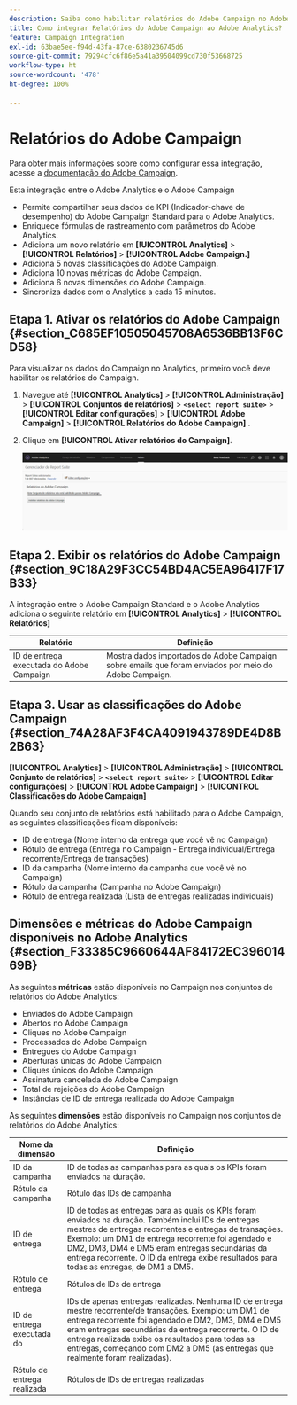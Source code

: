 ```yaml
---
description: Saiba como habilitar relatórios do Adobe Campaign no Adobe Analytics
title: Como integrar Relatórios do Adobe Campaign ao Adobe Analytics?
feature: Campaign Integration
exl-id: 63bae5ee-f94d-43fa-87ce-6380236745d6
source-git-commit: 79294cfc6f86e5a41a39504099cd730f53668725
workflow-type: ht
source-wordcount: '478'
ht-degree: 100%

---
```


# Relatórios do Adobe Campaign

Para obter mais informações sobre como configurar essa integração, acesse a [documentação do Adobe Campaign](https://helpx.adobe.com/br/campaign/standard/integrating/using/about-campaign-analytics-integration.html).

Esta integração entre o Adobe Analytics e o Adobe Campaign

* Permite compartilhar seus dados de KPI (Indicador-chave de desempenho) do Adobe Campaign Standard para o Adobe Analytics.
* Enriquece fórmulas de rastreamento com parâmetros do Adobe Analytics.
* Adiciona um novo relatório em **[!UICONTROL Analytics]** > **[!UICONTROL Relatórios]** > **[!UICONTROL Adobe Campaign.]**
* Adiciona 5 novas classificações do Adobe Campaign.
* Adiciona 10 novas métricas do Adobe Campaign.
* Adiciona 6 novas dimensões do Adobe Campaign.
* Sincroniza dados com o Analytics a cada 15 minutos.

## Etapa 1. Ativar os relatórios do Adobe Campaign {#section_C685EF10505045708A6536BB13F6CD58}

Para visualizar os dados do Campaign no Analytics, primeiro você deve habilitar os relatórios do Campaign.

1. Navegue até  **[!UICONTROL Analytics]** > **[!UICONTROL Administração]** > **[!UICONTROL Conjuntos de relatórios]** > **`<select report suite>`** > **[!UICONTROL Editar configurações]** > **[!UICONTROL Adobe Campaign]** > **[!UICONTROL Relatórios do Adobe Campaign]** .
1. Clique em **[!UICONTROL Ativar relatórios do Campaign]**.

   ![](assets/enable-campaign.png)

## Etapa 2. Exibir os relatórios do Adobe Campaign {#section_9C18A29F3CC54BD4AC5EA96417F17B33}

A integração entre o Adobe Campaign Standard e o Adobe Analytics adiciona o seguinte relatório em **[!UICONTROL Analytics]** > **[!UICONTROL Relatórios]**

| Relatório | Definição |
|--- |--- |
| ID de entrega executada do Adobe Campaign | Mostra dados importados do Adobe Campaign sobre emails que foram enviados por meio do Adobe Campaign. |

## Etapa 3. Usar as classificações do Adobe Campaign {#section_74A28AF3F4CA4091943789DE4D8B2B63}

**[!UICONTROL Analytics]** > **[!UICONTROL Administração]** > **[!UICONTROL Conjunto de relatórios]** > **`<select report suite>`** > **[!UICONTROL Editar configurações]** > **[!UICONTROL Adobe Campaign]** > **[!UICONTROL Classificações do Adobe Campaign]**

Quando seu conjunto de relatórios está habilitado para o Adobe Campaign, as seguintes classificações ficam disponíveis:

* ID de entrega (Nome interno da entrega que você vê no Campaign)
* Rótulo de entrega (Entrega no Campaign - Entrega individual/Entrega recorrente/Entrega de transações)
* ID da campanha (Nome interno da campanha que você vê no Campaign)
* Rótulo da campanha (Campanha no Adobe Campaign)
* Rótulo de entrega realizada (Lista de entregas realizadas individuais)

## Dimensões e métricas do Adobe Campaign disponíveis no Adobe Analytics {#section_F33385C9660644AF84172EC39601469B}

As seguintes **métricas** estão disponíveis no Campaign nos conjuntos de relatórios do Adobe Analytics:

* Enviados do Adobe Campaign
* Abertos no Adobe Campaign
* Cliques no Adobe Campaign
* Processados do Adobe Campaign
* Entregues do Adobe Campaign
* Aberturas únicas do Adobe Campaign
* Cliques únicos do Adobe Campaign
* Assinatura cancelada do Adobe Campaign
* Total de rejeições do Adobe Campaign
* Instâncias de ID de entrega realizada do Adobe Campaign

As seguintes **dimensões** estão disponíveis no Campaign nos conjuntos de relatórios do Adobe Analytics:

| Nome da dimensão | Definição |
|--- |--- |
| ID da campanha | ID de todas as campanhas para as quais os KPIs foram enviados na duração. |
| Rótulo da campanha | Rótulo das IDs de campanha |
| ID de entrega | ID de todas as entregas para as quais os KPIs foram enviados na duração. Também inclui IDs de entregas mestres de entregas recorrentes e entregas de transações. Exemplo: um DM1 de entrega recorrente foi agendado e DM2, DM3, DM4 e DM5 eram entregas secundárias da entrega recorrente.  O ID da entrega exibe resultados para todas as entregas, de DM1 a DM5. |
| Rótulo de entrega | Rótulos de IDs de entrega |
| ID de entrega executada do | IDs de apenas entregas realizadas. Nenhuma ID de entrega mestre recorrente/de transações. Exemplo: um DM1 de entrega recorrente foi agendado e DM2, DM3, DM4 e DM5 eram entregas secundárias da entrega recorrente. O ID de entrega realizada exibe os resultados para todas as entregas, começando com DM2 a DM5 (as entregas que realmente foram realizadas). |
| Rótulo de entrega realizada | Rótulos de IDs de entregas realizadas |
